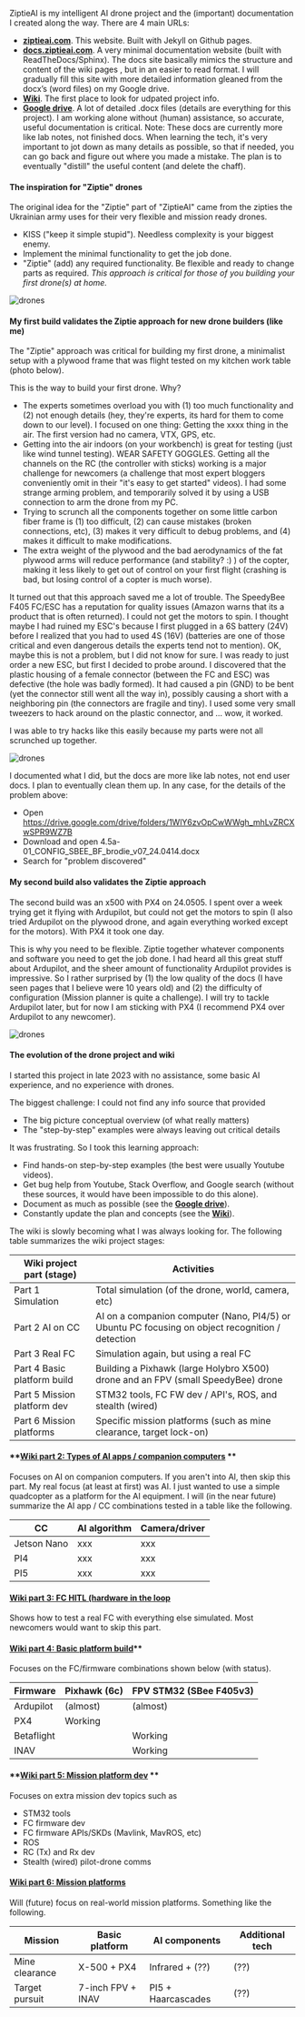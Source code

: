 ZiptieAI is my intelligent AI drone project and the (important) documentation I created along the way. There are 4 main URLs:

- **[ziptieai.com](https://ziptieai.com)**. This website. Built with Jekyll on Github pages. 
- **[docs.ziptieai.com](https://docs.ziptieai.com)**. A very minimal documentation website (built with ReadTheDocs/Sphinx). The docs site basically mimics the structure and content of the wiki pages , but in an easier to read format. I will gradually fill this site with more detailed information gleaned from the docx’s (word files) on my Google drive.
- **[Wiki](https://github.com/terrytaylorbonn/auxdrone/wiki)**. The first place to look for udpated project info.
- **[Google drive](https://drive.google.com/drive/folders/1HrzLExPTAL5PIKx_j_y0GJ6_RANR8Tjm)**.  A lot of detailed .docx files (details are everything for this project). I am working alone without (human) assistance, so accurate, useful documentation is critical.  Note: These docs are currently more like lab notes, not finished docs. When learning the tech, it's very important to jot down as many details as possible, so that if needed, you can go back and figure out where you made a mistake. The plan is to eventually "distill" the useful content (and delete the chaff).
  
#### **The inspiration for "Ziptie" drones**

The original idea for the "Ziptie" part of "ZiptieAI" came from the zipties the Ukrainian army uses for their very flexible and mission ready drones. 
- KISS ("keep it simple stupid"). Needless complexity is your biggest enemy. 
- Implement the minimal functionality to get the job done. 
- "Ziptie" (add) any required functionality. Be flexible and ready to change parts as required. *This approach is critical for those of you building your first drone(s) at home.*

![drones](/assets/ziptiedrone2.png)


#### **My first build validates the Ziptie approach for new drone builders (like me)**

The "Ziptie" approach was critical for building my first drone, a minimalist setup with a plywood frame that was flight tested on my kitchen work table (photo below). 

This is the way to build your first drone. Why?
- The experts sometimes overload you with (1) too much functionality and (2) not enough details (hey, they're experts, its hard for them to come down to our level). I focused on one thing: Getting the xxxx thing in the air. The first version had no camera, VTX, GPS, etc. 
- Getting into the air indoors (on your workbench) is great for testing (just like wind tunnel testing). WEAR SAFETY GOGGLES. Getting all the channels on the RC (the controller with sticks) working is a major challenge for newcomers (a challenge that most expert bloggers conveniently omit in their "it's easy to get started" videos). I had some strange arming problem, and temporarily solved it by using a USB connection to arm the drone from my PC.  
- Trying to scrunch all the components together on some little carbon fiber frame is (1) too difficult, (2) can cause mistakes (broken connections, etc),  (3) makes it very difficult to debug problems, and (4) makes it difficult to make modifications.
- The extra weight of the plywood and the bad aerodynamics of the fat plywood arms will reduce performance (and stability? :) ) of the copter, making it less likely to get out of control on your first flight (crashing is bad, but losing control of a copter is much worse).

It turned out that this approach saved me a lot of trouble. The SpeedyBee F405 FC/ESC has a reputation for quality issues (Amazon warns that its a product that is often returned). I could not get the motors to spin. I thought maybe I had ruined my ESC's because I first plugged in a 6S battery (24V) before I realized that you had to used 4S (16V) (batteries are one of those critical and even dangerous details the experts tend not to mention). OK, maybe this is not a problem, but I did not know for sure. I was ready to just order a new ESC, but first I decided to probe around. I discovered that the plastic housing of a female connector (between the FC and ESC) was defective (the hole was badly formed). It had caused a pin (GND) to be bent (yet the connector still went all the way in), possibly causing a short with a neighboring pin (the connectors are fragile and tiny). I used some very small tweezers to hack around on the plastic connector, and ... wow, it worked.

I was able to try hacks like this easily because my parts were not all scrunched up together.

![drones](/assets/ziptiedrone3.png)

I documented what I did, but the docs are more like lab notes, not end user docs. I plan to eventually clean them up. In any case, for the details of the problem above: 
- Open https://drive.google.com/drive/folders/1WlY6zvOpCwWWgh_mhLvZRCXwSPR9WZ7B
- Download and open 4.5a-01_CONFIG_SBEE_BF_brodie_v07_24.0414.docx 
- Search for "problem discovered"

#### **My second build also validates the Ziptie approach**

The second build was an x500 with PX4 on 24.0505. I spent over a week trying get it flying with Ardupilot, but could not get the motors to spin (I also tried Ardupilot on the plywood drone, and again everything worked except for the motors). With PX4 it took one day. 

This is why you need to be flexible. Ziptie together whatever components and software you need to get the job done. I had heard all this great stuff about Ardupilot, and the sheer amount of functionality Ardupilot provides is impressive. So I rather surprised by (1) the low quality of the docs (I have seen pages that I believe were 10 years old) and (2) the difficulty of configuration (Mission planner is quite a challenge). I will try to tackle Ardupilot later, but for now I am sticking with PX4 (I recommend PX4 over Ardupilot to any newcomer).

![drones](/assets/airborne2.png)


#### **The evolution of the drone project and wiki**

I started this project in late 2023 with no assistance, some basic AI experience, and no experience with drones. 

The biggest challenge: I could not find any info source that provided
- The big picture conceptual overview (of what really matters)
- The "step-by-step" examples were always leaving out critical details

It was frustrating. So I took this learning approach:
- Find hands-on step-by-step examples (the best were usually Youtube videos).  
- Get bug help from Youtube, Stack Overflow, and Google search (without these sources, it would have been impossible to do this alone). 
- Document as much as possible (see the **[Google drive](https://drive.google.com/drive/folders/1HrzLExPTAL5PIKx_j_y0GJ6_RANR8Tjm)**).
- Constantly update the plan and concepts (see the **[Wiki](https://github.com/terrytaylorbonn/auxdrone/wiki)**).

The wiki is slowly becoming what I was always looking for. The following table summarizes the wiki project stages:

| Wiki project part (stage) | Activities |
|-------|--------|
| Part 1 Simulation | Total simulation (of the drone, world, camera, etc)  |
| Part 2 AI on CC | AI on a companion computer (Nano, PI4/5) or Ubuntu PC focusing on object recognition / detection  |
| Part 3 Real FC | Simulation again, but using a real FC  |
| Part 4 Basic platform build | Building a Pixhawk (large Holybro X500) drone and an FPV (small SpeedyBee) drone | 
| Part 5 Mission platform dev | STM32 tools, FC FW dev / API's, ROS, and stealth (wired) | 
| Part 6 Mission platforms | Specific mission platforms (such as mine clearance, target lock-on) | 



#### **[Wiki part 2: Types of AI apps / companion computers](https://github.com/terrytaylorbonn/auxdrone/wiki/Part-2-Real-AI-HW) **

Focuses on AI on companion computers. If you aren't into AI, then skip this part. My real focus (at least at first) was AI. I just wanted to use a simple quadcopter as a platform for the AI equipment. I will (in the near future) summarize the AI app / CC combinations tested in a table like the following.

| CC | AI algorithm | Camera/driver |
|-------|--------|---------|
| Jetson Nano | xxx | xxx |
| PI4 | xxx | xxx |
| PI5 | xxx | xxx |


#### **[Wiki part 3: FC HITL (hardware in the loop](https://github.com/terrytaylorbonn/auxdrone/wiki/Part-3-Real-FC-HITL)**

Shows how to test a real FC with everything else simulated. Most newcomers would want to skip this part.

#### [Wiki part 4: Basic platform build](https://github.com/terrytaylorbonn/auxdrone/wiki/Part-4-Platform-build)**

Focuses on the FC/firmware combinations shown below (with status). 

| Firmware | Pixhawk (6c) | FPV STM32 (SBee F405v3) |
|-------|--------|---------|
| Ardupilot | (almost) | (almost) |
| PX4 | Working | |
| Betaflight | | Working |
| INAV | | Working |

#### **[Wiki part 5: Mission platform dev](https://github.com/terrytaylorbonn/auxdrone/wiki/Part-5-Platform-advanced) **

Focuses on extra mission dev topics such as
- STM32 tools
- FC firmware dev
- FC firmware APIs/SKDs (Mavlink, MavROS, etc)
- ROS
- RC (Tx) and Rx dev
- Stealth (wired) pilot-drone comms


#### **[Wiki part 6: Mission platforms](https://github.com/terrytaylorbonn/auxdrone/wiki/Part-6-Mission-platforms)**

 Will (future) focus on real-world mission platforms. Something like the following.

| Mission | Basic platform | AI components | Additional tech |
|-------|-------|--------|---------|
| Mine clearance | X-500 + PX4 | Infrared + (??) | (??) |
| Target pursuit | 7-inch FPV + INAV | PI5 + Haarcascades | (??) |
